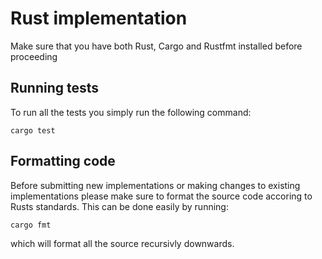 # Rust implementation

Make sure that you have both Rust, Cargo and Rustfmt installed before proceeding

## Running tests

To run all the tests you simply run the following command:

```
cargo test
```

## Formatting code

Before submitting new implementations or making changes to existing implementations please make sure to
format the source code accoring to Rusts standards.
This can be done easily by running:

```
cargo fmt
```

which will format all the source recursivly downwards.
